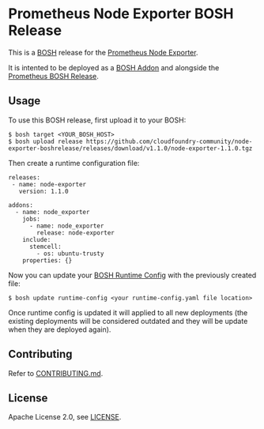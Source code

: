# Prometheus Node Exporter BOSH Release

This is a [BOSH](http://bosh.io/) release for the [Prometheus Node Exporter](https://github.com/prometheus/node_exporter).

It is intented to be deployed as a [BOSH Addon](http://bosh.io/docs/runtime-config.html#addons) and alongside the [Prometheus BOSH Release](https://github.com/cloudfoundry-community/prometheus-boshrelease).

## Usage

To use this BOSH release, first upload it to your BOSH:

```
$ bosh target <YOUR_BOSH_HOST>
$ bosh upload release https://github.com/cloudfoundry-community/node-exporter-boshrelease/releases/download/v1.1.0/node-exporter-1.1.0.tgz
```

Then create a runtime configuration file:

```
releases:
 - name: node-exporter
   version: 1.1.0

addons:
  - name: node_exporter
    jobs:
      - name: node_exporter
        release: node-exporter
    include:
      stemcell:
        - os: ubuntu-trusty
    properties: {}
```

Now you can update your [BOSH Runtime Config](http://bosh.io/docs/runtime-config.html) with the previously created file:

```
$ bosh update runtime-config <your runtime-config.yaml file location>
```

Once runtime config is updated it will applied to all new deployments (the existing deployments will be considered outdated and they will be update when they are deployed again).

## Contributing

Refer to [CONTRIBUTING.md](https://github.com/cloudfoundry-community/node-exporter-boshrelease/blob/master/CONTRIBUTING.md).

## License

Apache License 2.0, see [LICENSE](https://github.com/cloudfoundry-community/node-exporter-boshrelease/blob/master/LICENSE).
